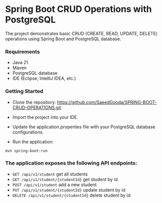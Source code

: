 
# Spring Boot CRUD Operations with PostgreSQL

The project demonstrates basic CRUD (CREATE, READ, UPDATE, DELETE) operations using Spring Boot and PostgreSQL database.

### Requirements

- Java 21
- Maven
- PostgreSQL database
- IDE (Eclipse, IntelliJ IDEA, etc.)

### Getting Started

- Clone the repository: https://github.com/SaeedGooda/SPRING-BOOT-CRUD-OPERATIONS.git

- Import the project into your IDE.

- Update the application.properties file with your PostgreSQL database configurations.

- Run the application:

```shell
mvn spring-boot:run
```

### The application exposes the following API endpoints:

- ```GET /api/v1/student``` get all students
- ```GET /api/v1/student/{studentId}``` get student by id
- ```POST /api/v1/student``` add a new student
- ```PUT /api/v1/student/{studentId}``` update student by id
- ```DELETE /api/v1/student/{studentId}``` delete student by id

